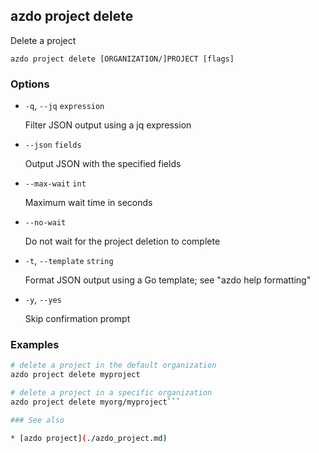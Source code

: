 ## azdo project delete
Delete a project
```
azdo project delete [ORGANIZATION/]PROJECT [flags]
```
### Options


* `-q`, `--jq` `expression`

	Filter JSON output using a jq expression

* `--json` `fields`

	Output JSON with the specified fields

* `--max-wait` `int`

	Maximum wait time in seconds

* `--no-wait`

	Do not wait for the project deletion to complete

* `-t`, `--template` `string`

	Format JSON output using a Go template; see &#34;azdo help formatting&#34;

* `-y`, `--yes`

	Skip confirmation prompt


### Examples

```bash
# delete a project in the default organization
azdo project delete myproject

# delete a project in a specific organization
azdo project delete myorg/myproject```

### See also

* [azdo project](./azdo_project.md)
